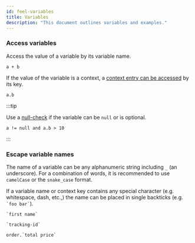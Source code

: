 ```yaml
---
id: feel-variables
title: Variables
description: "This document outlines variables and examples."
---
```


### Access variables

Access the value of a variable by its variable name.

```feel
a + b
```

If the value of the variable is a context, a [context entry can be accessed](/docs/components/modeler/feel/language-guide/feel-context-expressions#get-entry-or-path) by its key.

```feel
a.b
```

:::tip

Use a [null-check](/docs/components/modeler/feel/language-guide/feel-boolean-expressions#null-check) if the variable can be `null` or is optional.

```feel
a != null and a.b > 10
```

:::

### Escape variable names

The name of a variable can be any alphanumeric string including `_` (an underscore). For a
combination of words, it is recommended to use `camelCase` or the `snake_case` format.

If a variable name or context key contains any special character (e.g. whitespace, dash, etc.,) the name can be placed in single backticks (e.g. `` `foo bar` ``).

```feel
`first name`

`tracking-id`

order.`total price`
```
